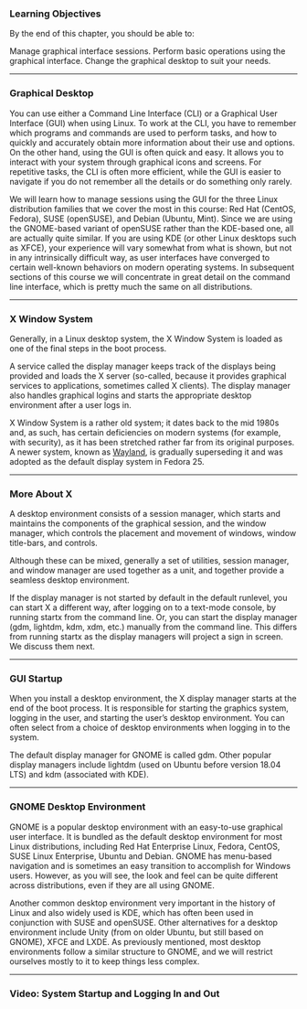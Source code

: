 ### Learning Objectives

By the end of this chapter, you should be able to:

Manage graphical interface sessions.
Perform basic operations using the graphical interface.
Change the graphical desktop to suit your needs.

---

### Graphical Desktop

You can use either a Command Line Interface (CLI) or a Graphical User Interface (GUI) when using Linux. To work at the CLI, you have to remember which programs and commands are used to perform tasks, and how to quickly and accurately obtain more information about their use and options. On the other hand, using the GUI is often quick and easy. It allows you to interact with your system through graphical icons and screens. For repetitive tasks, the CLI is often more efficient, while the GUI is easier to navigate if you do not remember all the details or do something only rarely. 

We will learn how to manage sessions using the GUI for the three Linux distribution families that we cover the most in this course: Red Hat (CentOS, Fedora), SUSE (openSUSE), and Debian (Ubuntu, Mint). Since we are using the GNOME-based variant of openSUSE rather than the KDE-based one, all are actually quite similar. If you are using KDE (or other Linux desktops such as XFCE), your experience will vary somewhat from what is shown, but not in any intrinsically difficult way, as user interfaces have converged to certain well-known behaviors on modern operating systems. In subsequent sections of this course we will concentrate in great detail on the command line interface, which is pretty much the same on all distributions.

---

### X Window System

Generally, in a Linux desktop system, the X Window System is loaded as one of the final steps in the boot process.

A service called the display manager keeps track of the displays being provided and loads the X server (so-called, because it provides graphical services to applications, sometimes called X clients). The display manager also handles graphical logins and starts the appropriate desktop environment after a user logs in.

X Window System is a rather old system; it dates back to the mid 1980s and, as such, has certain deficiencies on modern systems (for example, with security), as it has been stretched rather far from its original purposes. A newer system, known as [Wayland](https://wayland.freedesktop.org/), is gradually superseding it and was adopted as the default display system in Fedora 25.

---

### More About X

A desktop environment consists of a session manager, which starts and maintains the components of the graphical session, and the window manager, which controls the placement and movement of windows, window title-bars, and controls.

Although these can be mixed, generally a set of utilities, session manager, and window manager are used together as a unit, and together provide a seamless desktop environment.

If the display manager is not started by default in the default runlevel, you can start X a different way, after logging on to a text-mode console, by running startx from the command line. Or, you can start the display manager (gdm, lightdm, kdm, xdm, etc.) manually from the command line. This differs from running startx as the display managers will project a sign in screen. We discuss them next.

---

### GUI Startup

When you install a desktop environment, the X display manager starts at the end of the boot process. It is responsible for starting the graphics system, logging in the user, and starting the user’s desktop environment. You can often select from a choice of desktop environments when logging in to the system.

The default display manager for GNOME is called gdm. Other popular display managers include lightdm (used on Ubuntu before version 18.04 LTS) and kdm (associated with KDE).

---

### GNOME Desktop Environment

GNOME is a popular desktop environment with an easy-to-use graphical user interface. It is bundled as the default desktop environment for most Linux distributions, including Red Hat Enterprise Linux, Fedora, CentOS, SUSE Linux Enterprise, Ubuntu and Debian. GNOME has menu-based navigation and is sometimes an easy transition to accomplish for Windows users. However, as you will see, the look and feel can be quite different across distributions, even if they are all using GNOME.

Another common desktop environment very important in the history of Linux and also widely used is KDE, which has often been used in conjunction with SUSE and openSUSE. Other alternatives for a desktop environment include Unity (from on older Ubuntu, but still based on GNOME), XFCE and LXDE. As previously mentioned, most desktop environments follow a similar structure to GNOME, and we will restrict ourselves mostly to it to keep things less complex.

---

### Video: System Startup and Logging In and Out